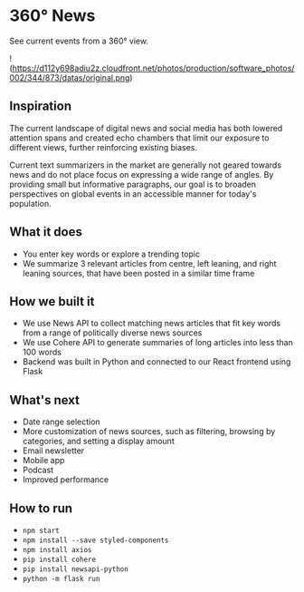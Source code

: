 # 360° News

See current events from a 360° view.

!(https://d112y698adiu2z.cloudfront.net/photos/production/software_photos/002/344/873/datas/original.png)

## Inspiration

The current landscape of digital news and social media has both lowered attention spans and created echo chambers that limit our exposure to different views, further reinforcing existing biases.

Current text summarizers in the market are generally not geared towards news and do not place focus on expressing a wide range of angles. By providing small but informative paragraphs, our goal is to broaden perspectives on global events in an accessible manner for today's population.

## What it does

- You enter key words or explore a trending topic
- We summarize 3 relevant articles from centre, left leaning, and right leaning sources, that have been posted in a similar time frame

## How we built it

- We use News API to collect matching news articles that fit key words from a range of politically diverse news sources
- We use Cohere API to generate summaries of long articles into less than 100 words
- Backend was built in Python and connected to our React frontend using Flask

## What's next

- Date range selection
- More customization of news sources, such as filtering, browsing by categories, and setting a display amount
- Email newsletter
- Mobile app
- Podcast
- Improved performance

## How to run

- `npm start`
- `npm install --save styled-components`
- `npm install axios`
- `pip install cohere`
- `pip install newsapi-python`
- `python -m flask run`
